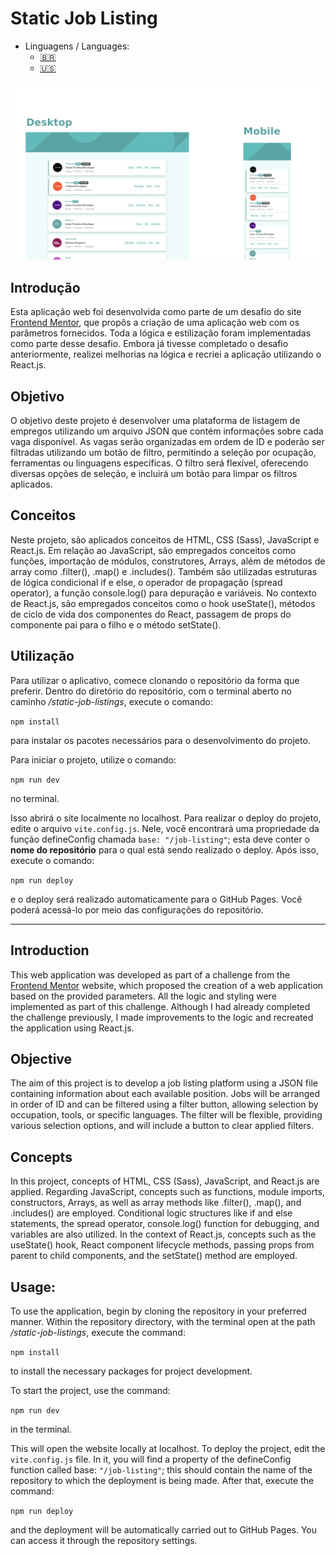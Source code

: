 # Static Job Listing

- Linguagens / Languages:
  - [:brazil:](#introdução)
  - [:us:](#introduction)

![image](/assets/images/mobile-desktop-image.png)

## Introdução

Esta aplicação web foi desenvolvida como parte de um desafio do site [Frontend Mentor](https://www.frontendmentor.io/), que propôs a criação de uma aplicação web com os parâmetros fornecidos. Toda a lógica e estilização foram implementadas como parte desse desafio. Embora já tivesse completado o desafio anteriormente, realizei melhorias na lógica e recriei a aplicação utilizando o React.js.

## Objetivo

O objetivo deste projeto é desenvolver uma plataforma de listagem de empregos utilizando um arquivo JSON que contém informações sobre cada vaga disponível. As vagas serão organizadas em ordem de ID e poderão ser filtradas utilizando um botão de filtro, permitindo a seleção por ocupação, ferramentas ou linguagens específicas. O filtro será flexível, oferecendo diversas opções de seleção, e incluirá um botão para limpar os filtros aplicados.


## Conceitos

Neste projeto, são aplicados conceitos de HTML, CSS (Sass), JavaScript e React.js. Em relação ao JavaScript, são empregados conceitos como funções, importação de módulos, construtores, Arrays, além de métodos de array como .filter(), .map() e .includes(). Também são utilizadas estruturas de lógica condicional if e else, o operador de propagação (spread operator), a função console.log() para depuração e variáveis. No contexto de React.js, são empregados conceitos como o hook useState(), métodos de ciclo de vida dos componentes do React, passagem de props do componente pai para o filho e o método setState().

## Utilização

Para utilizar o aplicativo, comece clonando o repositório da forma que preferir. Dentro do diretório do repositório, com o terminal aberto no caminho */static-job-listings*, execute o comando:

```npm install```

para instalar os pacotes necessários para o desenvolvimento do projeto. 

Para iniciar o projeto, utilize o comando:

```npm run dev```

no terminal. 

Isso abrirá o site localmente no localhost. Para realizar o deploy do projeto, edite o arquivo ```vite.config.js```. Nele, você encontrará uma propriedade da função defineConfig chamada ```base: "/job-listing"```; esta deve conter o **nome do repositório** para o qual está sendo realizado o deploy. Após isso, execute o comando:

```npm run deploy```

e o deploy será realizado automaticamente para o GitHub Pages. Você poderá acessá-lo por meio das configurações do repositório.

---

## Introduction

This web application was developed as part of a challenge from the [Frontend Mentor](https://www.frontendmentor.io/) website, which proposed the creation of a web application based on the provided parameters. All the logic and styling were implemented as part of this challenge. Although I had already completed the challenge previously, I made improvements to the logic and recreated the application using React.js.

## Objective

The aim of this project is to develop a job listing platform using a JSON file containing information about each available position. Jobs will be arranged in order of ID and can be filtered using a filter button, allowing selection by occupation, tools, or specific languages. The filter will be flexible, providing various selection options, and will include a button to clear applied filters.

## Concepts

In this project, concepts of HTML, CSS (Sass), JavaScript, and React.js are applied. Regarding JavaScript, concepts such as functions, module imports, constructors, Arrays, as well as array methods like .filter(), .map(), and .includes() are employed. Conditional logic structures like if and else statements, the spread operator, console.log() function for debugging, and variables are also utilized. In the context of React.js, concepts such as the useState() hook, React component lifecycle methods, passing props from parent to child components, and the setState() method are employed.

## Usage: 

To use the application, begin by cloning the repository in your preferred manner. Within the repository directory, with the terminal open at the path */static-job-listings*, execute the command:

```npm install```

to install the necessary packages for project development.

To start the project, use the command: 

```npm run dev```

in the terminal. 

This will open the website locally at localhost. To deploy the project, edit the ```vite.config.js``` file. In it, you will find a property of the defineConfig function called base: ```"/job-listing"```; this should contain the name of the repository to which the deployment is being made. After that, execute the command:

```npm run deploy```

and the deployment will be automatically carried out to GitHub Pages. You can access it through the repository settings.
